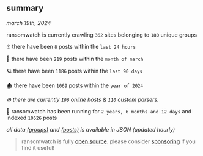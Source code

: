 
## summary
_march 19th, 2024_

ransomwatch is currently crawling `362` sites belonging to `180` unique groups

⏲ there have been `8` posts within the `last 24 hours`

🦈 there have been `219` posts within the `month of march`

🪐 there have been `1186` posts within the `last 90 days`

🏚 there have been `1069` posts within the `year of 2024`

_⚙️ there are currently `106` online hosts & `110` custom parsers._

🦕 ransomwatch has been running for `2 years, 6 months and 12 days` and indexed `10526` posts

_all data  [(groups)](http://ransomwhat.telemetry.ltd/groups) and [(posts)](http://ransomwhat.telemetry.ltd/posts) is available in JSON (updated hourly)_

> ransomwatch is fully [open source](https://github.com/joshhighet/ransomwatch#ransomwatch--). please consider [sponsoring](https://github.com/sponsors/joshhighet) if you find it useful!
